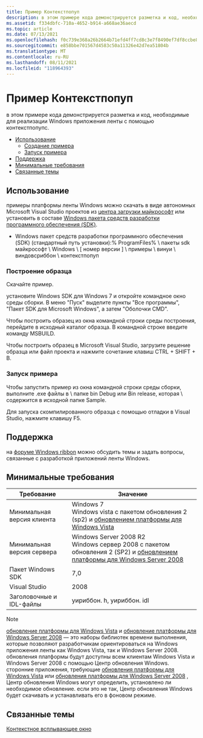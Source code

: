 ```yaml
---
title: Пример Контекстпопуп
description: в этом примере кода демонстрируется разметка и код, необходимые для реализации Windows приложения ленты с помощью контекстпопупс.
ms.assetid: f334dbfc-710a-4652-b914-a668ae36aecd
ms.topic: article
ms.date: 07/13/2021
ms.openlocfilehash: f0c739e368a26b2664b71efd4ff7cd8c3e7f8490ef7df8ccbe8ec6ace18af115
ms.sourcegitcommit: e858bbe701567d4583c50a11326e42d7ea51804b
ms.translationtype: MT
ms.contentlocale: ru-RU
ms.lasthandoff: 08/11/2021
ms.locfileid: "118964393"
---
```

# <a name="contextpopup-sample"></a>Пример Контекстпопуп

в этом примере кода демонстрируется разметка и код, необходимые для реализации Windows приложения ленты с помощью контекстпопупс.

- [Использование](#usage)
  - [Создание примера](#building-the-sample)
  - [Запуск примера](#running-the-sample)
- [Поддержка](#support)
- [Минимальные требования](#minimum-requirements)
- [Связанные темы](#related-topics)

## <a name="usage"></a>Использование

примеры платформы ленты Windows можно скачать в виде автономных Microsoft Visual Studio проектов из [центра загрузки майкрософт](https://www.microsoft.com/download/details.aspx?id=9620) или установить в составе [Windows пакета средств разработки программного обеспечения (SDK)](https://developer.microsoft.com/windows/downloads/sdk-archive/).

- Windows пакет средств разработки программного обеспечения (SDK) (стандартный путь установки):% ProgramFiles% \\ пакеты sdk майкрософт \\ Windows \\ \[ номер версии \] \\ примеры \\ винуи \\ виндовсриббон \\ контекстпопуп

### <a name="building-the-sample"></a>Построение образца

Скачайте пример.

установите Windows SDK для Windows 7 и откройте командное окно среды сборки. В меню &quot;Пуск&quot; выделите пункты &quot;Все программы&quot;, &quot;Пакет SDK для Microsoft Windows&quot;, а затем &quot;Оболочки CMD&quot;.

Чтобы построить образец из окна командной строки среды построения, перейдите в исходный каталог образца. В командной строке введите команду MSBUILD.

Чтобы построить образец в Microsoft Visual Studio, загрузите решение образца или файл проекта и нажмите сочетание клавиш CTRL + SHIFT + B.

### <a name="running-the-sample"></a>Запуск примера

Чтобы запустить пример из окна командной строки среды сборки, выполните .exe файлы в \\ папке bin Debug или Bin release, которая \\ содержится в исходной папке Sample.

Для запуска скомпилированного образца с помощью отладки в Visual Studio, нажмите клавишу F5.

## <a name="support"></a>Поддержка

на [форуме Windows ribbon](https://social.msdn.microsoft.com/Forums/windowsdesktop/home?forum=windowsribbondevelopment) можно обсудить темы и задать вопросы, связанные с разработкой приложений ленты Windows.

## <a name="minimum-requirements"></a>Минимальные требования



| Требование | Значение |
|--------------------------|--------------------------------------------------------------------------------------------------------------------------------------------------------------------------|
| Минимальная версия клиента | Windows 7<br/> Windows vista с пакетом обновления 2 (sp2) и [обновлением платформы для Windows Vista](https://msdn.microsoft.com/library/dd378748.aspx)<br/>         |
| Минимальная версия сервера | Windows Server 2008 R2<br/> Windows сервер 2008 с пакетом обновления 2 (SP2) и [обновлением платформы для Windows Server 2008](https://msdn.microsoft.com/library/dd378748.aspx)<br/> |
| Пакет Windows SDK              | 7,0                                                                                                                                                                      |
| Visual Studio            | 2008                                                                                                                                                                     |
| Заголовочные и IDL-файлы     | уириббон. h, уириббон. idl                                                                                                                                                 |



 

> [!Note]  
> [обновление платформы для Windows Vista](https://msdn.microsoft.com/library/dd378748.aspx) и [обновление платформы для Windows Server 2008](https://msdn.microsoft.com/library/dd378748.aspx) — это наборы библиотек времени выполнения, которые позволяют разработчикам ориентироваться на Windows приложения ленты как Windows Vista, так и Windows Server 2008. обновления платформы будут доступны всем клиентам Windows Vista и Windows Server 2008 с помощью Центр обновления Windows. сторонние приложения, требующие [обновления платформы для Windows Vista](https://msdn.microsoft.com/library/dd378748.aspx) или [обновления платформы для Windows Server 2008](https://msdn.microsoft.com/library/dd378748.aspx) , Центр обновления Windows могут определить, установлено ли необходимое обновление. если это не так, Центр обновления Windows будет скачивать и устанавливать его в фоновом режиме.

 

## <a name="related-topics"></a>Связанные темы

<dl> <dt>

[Контекстное всплывающее окно](windowsribbon-controls-contextpopup.md)
</dt> </dl>

 

 





